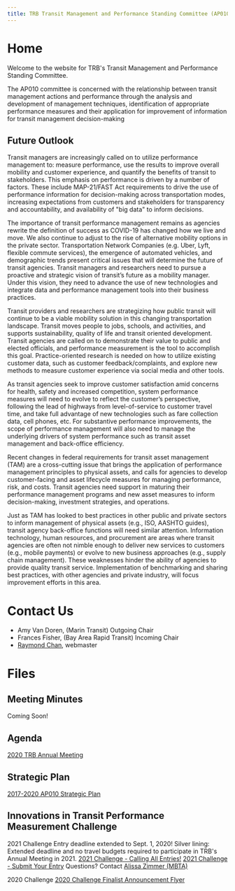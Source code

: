 ```yaml
---
title: TRB Transit Management and Performance Standing Committee (AP010)
---
```


# Home

Welcome to the website for TRB's Transit Management and Performance Standing Committee.

The AP010 committee is concerned with the relationship between transit management actions and performance through the analysis and development of management techniques, identification of appropriate performance measures and their application for improvement of information for transit management decision-making

## Future Outlook

Transit managers are increasingly called on to utilize performance management to: measure performance, use the results to improve overall mobility and customer experience, and quantify the benefits of transit to stakeholders. This emphasis on performance is driven by a number of factors.  These include MAP-21/FAST Act requirements to drive the use of performance information for decision-making across transportation modes, increasing expectations from customers and stakeholders for transparency and accountability, and availability of "big data" to inform decisions.

The importance of transit performance management remains as agencies rewrite the definition of success as COVID-19 has changed how we live and move. We also continue to adjust to the rise of alternative mobility options in the private sector.  Transportation Network Companies (e.g. Uber, Lyft, flexible commute services), the emergence of automated vehicles, and demographic trends present critical issues that will determine the future of transit agencies.  Transit managers and researchers need to pursue a proactive and strategic vision of transit’s future as a mobility manager.  Under this vision, they need to advance the use of new technologies and integrate data and performance management tools into their business practices.

Transit providers and researchers are strategizing how public transit will continue to be a viable mobility solution in this changing transportation landscape.  Transit moves people to jobs, schools, and activities, and supports sustainability, quality of life and transit oriented development.  Transit agencies are called on to demonstrate their value to public and elected officials, and performance measurement is the tool to accomplish this goal.  Practice-oriented research is needed on how to utilize existing customer data, such as customer feedback/complaints, and explore new methods to measure customer experience via social media and other tools.

As transit agencies seek to improve customer satisfaction amid concerns for health, safety and increased competition, system performance measures will need to evolve to reflect the customer’s perspective, following the lead of highways from level-of-service to customer travel time, and take full advantage of new technologies such as fare collection data, cell phones, etc. For substantive performance improvements, the scope of performance management will also need to manage the underlying drivers of system performance such as transit asset management and back-office efficiency.

Recent changes in federal requirements for transit asset management (TAM) are a cross-cutting issue that brings the application of performance management principles to physical assets, and calls for agencies to develop customer-facing and asset lifecycle measures for managing performance, risk, and costs. Transit agencies need support in maturing their performance management programs and new asset measures to inform decision-making, investment strategies, and operations.

Just as TAM has looked to best practices in other public and private sectors to inform management of physical assets (e.g., ISO, AASHTO guides), transit agency back-office functions will need similar attention. Information technology, human resources, and procurement are areas where transit agencies are often not nimble enough to deliver new services to customers (e.g., mobile payments) or evolve to new business approaches (e.g., supply chain management). These weaknesses hinder the ability of agencies to provide quality transit service.  Implementation of benchmarking and sharing best practices, with other agencies and private industry, will focus improvement efforts in this area.

# Contact Us

* Amy Van Doren, (Marin Transit) Outgoing Chair 
* Frances Fisher, (Bay Area Rapid Transit) Incoming Chair
* [Raymond Chan](https://www.raychan.me), webmaster

# Files

## Meeting Minutes

Coming Soon!

## Agenda

[2020 TRB Annual Meeting](files/AP010_Agenda_TRBAM2020_20200114.pdf)

## Strategic Plan

[2017-2020 AP010 Strategic Plan](files/AP010_Strategic_Plan_2017-2020.pdf)

## Innovations in Transit Performance Measurement Challenge

2021 Challenge
Entry deadline extended to Sept. 1, 2020! Silver lining: Extended deadline and no travel budgets required to participate in TRB's Annual Meeting in 2021.
[2021 Challenge - Calling All Entries!](files/TRB_CallForEntries_Aug10)
[2021 Challenge - Submit Your Entry](files/2021_submit_entry_Aug10)
Questions? Contact [Alissa Zimmer (MBTA)](mailto:azimmer@mbta.com)
 


2020 Challenge 
[2020 Challenge Finalist Announcement Flyer](files/AP010_PerfChallenge_TRBFlyer_2020.pdf)

